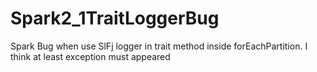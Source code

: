 # Spark2_1TraitLoggerBug
Spark Bug when use SlFj logger in trait method inside forEachPartition. I think at least exception must appeared
